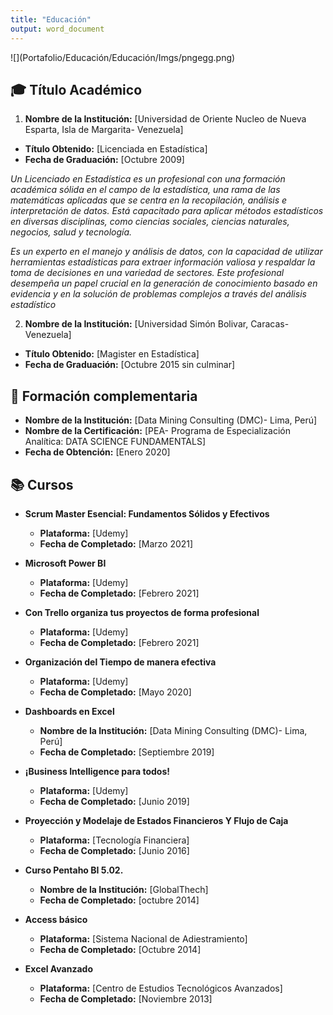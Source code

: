 ```yaml
---
title: "Educación"
output: word_document
---
```



<div class="aligncenter"> 
![](Portafolio/Educación/Educación/Imgs/pngegg.png)


## 🎓 Título Académico
1. **Nombre de la Institución:** [Universidad de Oriente Nucleo de Nueva Esparta, Isla de Margarita- Venezuela]
 - **Título Obtenido:** [Licenciada en Estadística]
 - **Fecha de Graduación:** [Octubre 2009]

*Un Licenciado en Estadística es un profesional con una formación académica sólida
en el campo de la estadística, una rama de las matemáticas aplicadas que se centra 
en la recopilación, análisis e interpretación de datos. Está capacitado para aplicar
métodos estadísticos en diversas disciplinas, como ciencias sociales, ciencias naturales, 
negocios, salud y tecnología.*

*Es un experto en el manejo y análisis de datos, con la capacidad de utilizar herramientas 
estadísticas para extraer información valiosa y respaldar la toma de decisiones en una 
variedad de sectores. Este profesional desempeña un papel crucial en la generación 
de conocimiento basado en evidencia y en la solución de problemas complejos a través 
del análisis estadístico*


2. **Nombre de la Institución:** [Universidad Simón Bolivar, Caracas- Venezuela] 
 - **Título Obtenido:** [Magister en Estadística] 
 - **Fecha de Graduación:** [Octubre 2015 sin culminar]
   

## 📓 Formación complementaria
- **Nombre de la Institución:** [Data Mining Consulting (DMC)- Lima, Perú]
- **Nombre de la Certificación:** [PEA- Programa de Especialización Analítica: DATA SCIENCE FUNDAMENTALS]
- **Fecha de Obtención:** [Enero 2020]



## 📚 Cursos
- **Scrum Master Esencial: Fundamentos Sólidos y Efectivos**
  - **Plataforma:** [Udemy]
  - **Fecha de Completado:** [Marzo 2021]  

- **Microsoft Power BI**
  - **Plataforma:** [Udemy]
  - **Fecha de Completado:** [Febrero 2021] 

- **Con Trello organiza tus proyectos de forma profesional**
  - **Plataforma:** [Udemy]
  - **Fecha de Completado:** [Febrero 2021]  

- **Organización del Tiempo de manera efectiva**
  - **Plataforma:** [Udemy]
  - **Fecha de Completado:** [Mayo 2020] 

- **Dashboards en Excel**
  - **Nombre de la Institución:** [Data Mining Consulting (DMC)- Lima, Perú]
  - **Fecha de Completado:** [Septiembre 2019]

- **¡Business Intelligence para todos!**
  - **Plataforma:** [Udemy]
  - **Fecha de Completado:** [Junio 2019] 

- **Proyección y Modelaje de Estados Financieros Y Flujo de Caja**
  - **Plataforma:** [Tecnología Financiera]
  - **Fecha de Completado:** [Junio 2016]
  
- **Curso Pentaho BI 5.02.**
  - **Nombre de la Institución:** [GlobalThech]
  - **Fecha de Completado:** [octubre 2014]

- **Access básico**
  - **Plataforma:** [Sistema Nacional de Adiestramiento]
  - **Fecha de Completado:** [Octubre 2014]
  
- **Excel Avanzado**
  - **Plataforma:** [Centro de Estudios Tecnológicos Avanzados]
  - **Fecha de Completado:** [Noviembre 2013] 
  
